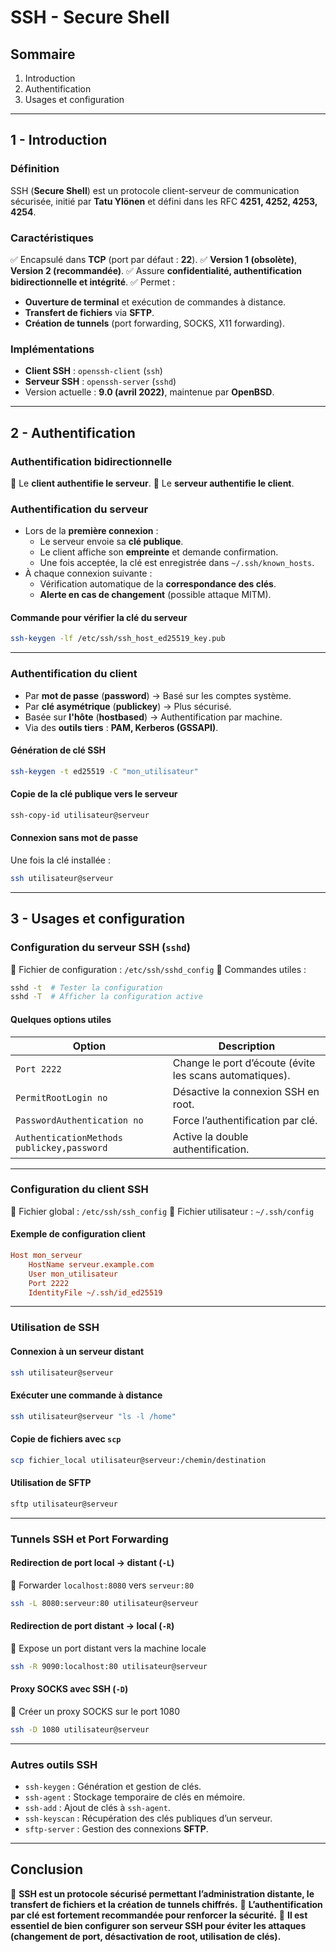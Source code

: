 # SSH - Secure Shell

## **Sommaire**
1. Introduction
2. Authentification
3. Usages et configuration

---

## **1 - Introduction**

### **Définition**
SSH (**Secure Shell**) est un protocole client-serveur de communication sécurisée, initié par **Tatu Ylönen** et défini dans les RFC **4251, 4252, 4253, 4254**.

### **Caractéristiques**
✅ Encapsulé dans **TCP** (port par défaut : **22**).
✅ **Version 1 (obsolète)**, **Version 2 (recommandée)**.
✅ Assure **confidentialité, authentification bidirectionnelle et intégrité**.
✅ Permet :
   - **Ouverture de terminal** et exécution de commandes à distance.
   - **Transfert de fichiers** via **SFTP**.
   - **Création de tunnels** (port forwarding, SOCKS, X11 forwarding).

### **Implémentations**
- **Client SSH** : `openssh-client` (`ssh`)
- **Serveur SSH** : `openssh-server` (`sshd`)
- Version actuelle : **9.0 (avril 2022)**, maintenue par **OpenBSD**.

---

## **2 - Authentification**

### **Authentification bidirectionnelle**
🔹 Le **client authentifie le serveur**.
🔹 Le **serveur authentifie le client**.

### **Authentification du serveur**
- Lors de la **première connexion** :
  - Le serveur envoie sa **clé publique**.
  - Le client affiche son **empreinte** et demande confirmation.
  - Une fois acceptée, la clé est enregistrée dans `~/.ssh/known_hosts`.
- À chaque connexion suivante :
  - Vérification automatique de la **correspondance des clés**.
  - **Alerte en cas de changement** (possible attaque MITM).

#### **Commande pour vérifier la clé du serveur**
```bash
ssh-keygen -lf /etc/ssh/ssh_host_ed25519_key.pub
```

---

### **Authentification du client**
- Par **mot de passe** (**password**) → Basé sur les comptes système.
- Par **clé asymétrique** (**publickey**) → Plus sécurisé.
- Basée sur **l'hôte** (**hostbased**) → Authentification par machine.
- Via des **outils tiers** : **PAM, Kerberos (GSSAPI)**.

#### **Génération de clé SSH**
```bash
ssh-keygen -t ed25519 -C "mon_utilisateur"
```

#### **Copie de la clé publique vers le serveur**
```bash
ssh-copy-id utilisateur@serveur
```

#### **Connexion sans mot de passe**
Une fois la clé installée :
```bash
ssh utilisateur@serveur
```

---

## **3 - Usages et configuration**

### **Configuration du serveur SSH (`sshd`)**
📌 Fichier de configuration : `/etc/ssh/sshd_config`
📌 Commandes utiles :
```bash
sshd -t  # Tester la configuration
sshd -T  # Afficher la configuration active
```

#### **Quelques options utiles**
| Option | Description |
|--------|------------|
| `Port 2222` | Change le port d’écoute (évite les scans automatiques). |
| `PermitRootLogin no` | Désactive la connexion SSH en root. |
| `PasswordAuthentication no` | Force l’authentification par clé. |
| `AuthenticationMethods publickey,password` | Active la double authentification. |

---

### **Configuration du client SSH**
📌 Fichier global : `/etc/ssh/ssh_config`
📌 Fichier utilisateur : `~/.ssh/config`

#### **Exemple de configuration client**
```ini
Host mon_serveur
    HostName serveur.example.com
    User mon_utilisateur
    Port 2222
    IdentityFile ~/.ssh/id_ed25519
```

---

### **Utilisation de SSH**
#### **Connexion à un serveur distant**
```bash
ssh utilisateur@serveur
```

#### **Exécuter une commande à distance**
```bash
ssh utilisateur@serveur "ls -l /home"
```

#### **Copie de fichiers avec `scp`**
```bash
scp fichier_local utilisateur@serveur:/chemin/destination
```

#### **Utilisation de SFTP**
```bash
sftp utilisateur@serveur
```

---

### **Tunnels SSH et Port Forwarding**

#### **Redirection de port local → distant (`-L`)**
📌 Forwarder `localhost:8080` vers `serveur:80`
```bash
ssh -L 8080:serveur:80 utilisateur@serveur
```

#### **Redirection de port distant → local (`-R`)**
📌 Expose un port distant vers la machine locale
```bash
ssh -R 9090:localhost:80 utilisateur@serveur
```

#### **Proxy SOCKS avec SSH (`-D`)**
📌 Créer un proxy SOCKS sur le port 1080
```bash
ssh -D 1080 utilisateur@serveur
```

---

### **Autres outils SSH**
- `ssh-keygen` : Génération et gestion de clés.
- `ssh-agent` : Stockage temporaire de clés en mémoire.
- `ssh-add` : Ajout de clés à `ssh-agent`.
- `ssh-keyscan` : Récupération des clés publiques d’un serveur.
- `sftp-server` : Gestion des connexions **SFTP**.

---

## **Conclusion**
📌 **SSH est un protocole sécurisé permettant l’administration distante, le transfert de fichiers et la création de tunnels chiffrés.**
📌 **L’authentification par clé est fortement recommandée pour renforcer la sécurité.**
📌 **Il est essentiel de bien configurer son serveur SSH pour éviter les attaques (changement de port, désactivation de root, utilisation de clés).**

